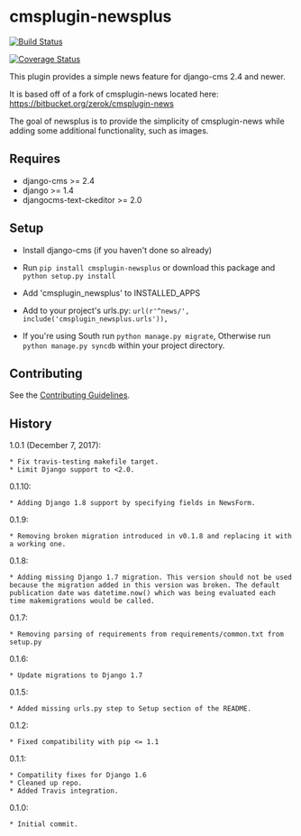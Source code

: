 cmsplugin-newsplus
=================================

[![Build Status](https://travis-ci.org/nimbis/cmsplugin-newsplus.svg?branch=master)](https://travis-ci.org/nimbis/cmsplugin-newsplus)

[![Coverage Status](https://coveralls.io/repos/nimbis/cmsplugin-newsplus/badge.svg?branch=master&service=github)](https://coveralls.io/github/nimbis/cmsplugin-newsplus?branch=master)

This plugin provides a simple news feature for django-cms 2.4 and newer.

It is based off of a fork of cmsplugin-news located here:
https://bitbucket.org/zerok/cmsplugin-news

The goal of newsplus is to provide the simplicity of cmsplugin-news while
adding some additional functionality, such as images.


Requires
----------------

* django-cms >= 2.4
* django >= 1.4
* djangocms-text-ckeditor >= 2.0


Setup
-----

* Install django-cms (if you haven't done so already)

* Run `pip install cmsplugin-newsplus` or download this package and `python setup.py install`

* Add 'cmsplugin_newsplus' to INSTALLED_APPS

* Add to your project's urls.py:
  ``url(r'^news/', include('cmsplugin_newsplus.urls')),``

* If you're using South run `python manage.py migrate`, Otherwise run
  `python manage.py syncdb` within your project directory.

Contributing
------------

See the [Contributing Guidelines](CONTRIBUTING.md).

History
-------

1.0.1 (December 7, 2017):

    * Fix travis-testing makefile target.
    * Limit Django support to <2.0.

0.1.10:

    * Adding Django 1.8 support by specifying fields in NewsForm.

0.1.9:

    * Removing broken migration introduced in v0.1.8 and replacing it with a working one.

0.1.8:

    * Adding missing Django 1.7 migration. This version should not be used because the migration added in this version was broken. The default publication date was datetime.now() which was being evaluated each time makemigrations would be called.

0.1.7:

    * Removing parsing of requirements from requirements/common.txt from setup.py

0.1.6:

    * Update migrations to Django 1.7

0.1.5:

    * Added missing urls.py step to Setup section of the README.

0.1.2:

    * Fixed compatibility with pip <= 1.1

0.1.1:

    * Compatility fixes for Django 1.6
    * Cleaned up repo.
    * Added Travis integration.

0.1.0:

    * Initial commit.
